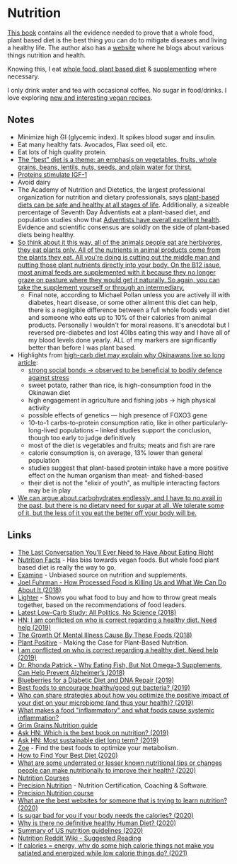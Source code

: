 # Nutrition

[This book](https://www.goodreads.com/book/show/25663961-how-not-to-die) contains all the evidence needed to prove that a whole food, plant based diet is the best thing you can do to mitigate diseases and living a healthy life. The author also has a [website](https://nutritionfacts.org) where he blogs about various things nutrition and health.

Knowing this, I eat [whole food, plant based diet](foods.md) & [supplementing](supplements.md) where necessary.

I only drink water and tea with occasional coffee. No sugar in food/drinks. I love exploring [new and interesting vegan recipes](recipes.md).

## Notes

- Minimize high GI (glycemic index). It spikes blood sugar and insulin.
- Eat many healthy fats. Avocados, Flax seed oil, etc.
- Eat lots of high quality protein.
- [The “best” diet is a theme: an emphasis on vegetables, fruits, whole grains, beans, lentils, nuts, seeds, and plain water for thirst.](http://www.grubstreet.com/2018/03/ultimate-conversation-on-healthy-eating-and-nutrition.html)
- [Proteins stimulate IGF-1](https://nutritionfacts.org/video/protein-intake-and-igf-1-production/)
- Avoid dairy
- The Academy of Nutrition and Dietetics, the largest professional organization for nutrition and dietary professionals, says [plant-based diets can be safe and healthy at all stages of life](https://www.ncbi.nlm.nih.gov/m/pubmed/27886704/). Additionally, a sizeable percentage of Seventh Day Adventists eat a plant-based diet, and population studies show that [Adventists have overall excellent health](https://en.m.wikipedia.org/wiki/Adventist_Health_Studies). Evidence and scientific consensus are solidly on the side of plant-based diets being healthy.
- [So think about it this way, all of the animals people eat are herbivores, they eat plants only. All of the nutrients in animal products come from the plants they eat. All you're doing is cutting out the middle man and putting those plant nutrients directly into your body. On the B12 issue, most animal feeds are supplemented with it because they no longer graze on pasture where they would get it naturally. So again, you can take the supplement yourself or through an intermediary.](https://www.reddit.com/r/PlantBasedDiet/comments/ahyhaf/i_am_conflicted_on_who_is_correct_regarding_a/)
  - Final note, according to Michael Pollan unless you are actively ill with diabetes, heart disease, or some other ailment this diet can help, there is a negligible difference between a full whole foods vegan diet and someone who eats up to 10% of their calories from animal products. Personally I wouldn't for moral reasons. It's anecdotal but I reversed pre-diabetes and lost 40lbs eating this way and I have all of my blood levels done yearly. ALL of my markers are significantly better than before I was plant based.
- Highlights from [high-carb diet may explain why Okinawans live so long article](http://www.bbc.com/future/story/20190116-a-high-carb-diet-may-explain-why-okinawans-live-so-long):
  - [strong social bonds → observed to be beneficial to bodily defence against stress](https://news.ycombinator.com/item?id=18953408)
  - sweet potato, rather than rice, is high-consumption food in the Okinawan diet
  - high engagement in agriculture and fishing jobs → high physical activity
  - possible effects of genetics — high presence of FOXO3 gene
  - 10-to-1 carbs-to-protein consumption ratio, like in other particularly-long-lived populations – linked studies support the conclusion, though too early to judge definitively
  - most of the diet is vegetables and fruits; meats and fish are rare
  - calorie consumption is, on average, 13% lower than general population
  - studies suggest that plant-based protein intake have a more positive effect on the human organism than meat- and fished-based
  - their diet is not the "elixir of youth", as multiple interacting factors may be in play
- [We can argue about carbohydrates endlessly, and I have to no avail in the past, but there is no dietary need for sugar at all. We tolerate some of it, but the less of it you eat the better off your body will be.](https://news.ycombinator.com/item?id=25570376)

## Links

- [The Last Conversation You’ll Ever Need to Have About Eating Right](http://www.grubstreet.com/2018/03/ultimate-conversation-on-healthy-eating-and-nutrition.html)
- [Nutrition Facts](https://nutritionfacts.org/) - Has bias towards vegan foods. But whole food plant based diet is really the way to go.
- [Examine](https://examine.com/) - Unbiased source on nutrition and supplements.
- [Joel Fuhrman - How Processed Food is Killing Us and What We Can Do About It (2018)](https://www.youtube.com/watch?v=gBGnX8aLc6A)
- [Lighter](https://www.lighter.world/welcome) - Shows you what food to buy and how to throw great meals together, based on the recommendations of food leaders.
- [Latest Low-Carb Study: All Politics, No Science (2018)](https://www.psychologytoday.com/us/blog/diagnosis-diet/201809/latest-low-carb-study-all-politics-no-science)
- [HN: I am conflicted on who is correct regarding a healthy diet. Need help (2019)](https://news.ycombinator.com/item?id=18953398#18953437)
- [The Growth Of Mental Illness Cause By These Foods (2018)](https://www.youtube.com/watch?v=D98KeBAuxzc)
- [Plant Positive](http://plantpositive.com/) - Making the Case for Plant-Based Nutrition.
- [I am conflicted on who is correct regarding a healthy diet. Need help (2019)](https://www.reddit.com/r/PlantBasedDiet/comments/ahyhaf/i_am_conflicted_on_who_is_correct_regarding_a/)
- [Dr. Rhonda Patrick - Why Eating Fish, But Not Omega-3 Supplements, Can Help Prevent Alzheimer’s (2018)](https://overcast.fm/+GMuFZBqY0)
- [Blueberries for a Diabetic Diet and DNA Repair (2019)](https://www.youtube.com/watch?v=CDNyZeD87oc)
- [Best foods to encourage healthy/good gut bacteria? (2019)](https://www.reddit.com/r/Nootropics/comments/chouz4/best_foods_to_encourage_healthygood_gut_bacteria/)
- [Who can share strategies about how you optimize the positive impact of your diet on your microbiome (and thus your health)? (2019)](https://www.reddit.com/r/nutrition/comments/dhq295/who_can_share_strategies_about_how_you_optimize/)
- [What makes a food "inflammatory" and what foods cause systemic inflammation?](https://www.reddit.com/r/nutrition/comments/diw5r9/what_makes_a_food_inflammatory_and_what_foods/)
- [Grim Grains Nutrition guide](https://grimgrains.com/#nutrition)
- [Ask HN: Which is the best book on nutrition? (2019)](https://news.ycombinator.com/item?id=21800737)
- [Ask HN: Most sustainable diet long term? (2019)](https://news.ycombinator.com/item?id=19660819)
- [Zoe](https://joinzoe.com/) - Find the best foods to optimize your metabolism.
- [How to Find Your Best Diet (2020)](https://www.gq.com/story/how-to-find-your-best-diet)
- [What are some underrated or lesser known nutritional tips or changes people can make nutritionally to improve their health? (2020)](https://www.reddit.com/r/nutrition/comments/gkmp2t/what_are_some_underrated_or_lesser_known/)
- [Nutrition Courses](https://www.futurelearn.com/subjects/healthcare-medicine-courses/nutrition)
- [Precision Nutrition](https://www.precisionnutrition.com/) - Nutrition Certification, Coaching & Software.
- [Precision Nutrition course](https://www.precisionnutrition.com/nutrition-coaching-free-course)
- [What are the best websites for someone that is trying to learn nutrition? (2020)](https://www.reddit.com/r/nutrition/comments/gw8kt0/what_are_the_best_websites_for_someone_that_is/)
- [Is sugar bad for you if your body needs the calories? (2020)](https://www.reddit.com/r/nutrition/comments/gxv7ya/is_sugar_bad_for_you_if_your_body_needs_the/)
- [Why is there no definitive healthy Human Diet? (2020)](https://www.reddit.com/r/nutrition/comments/h7jxvp/why_is_there_no_definitive_healthy_human_diet/)
- [Summary of US nutrition guidelines (2020)](https://news.ycombinator.com/item?id=25570551)
- [Nutrition Reddit Wiki - Suggested Reading](https://www.reddit.com/r/nutrition/wiki/books)
- [If calories = energy, why do some high calorie things not make you satiated and energized while low calorie things do? (2021)](https://www.reddit.com/r/nutrition/comments/messhn/if_calories_energy_why_do_some_high_calorie/)
